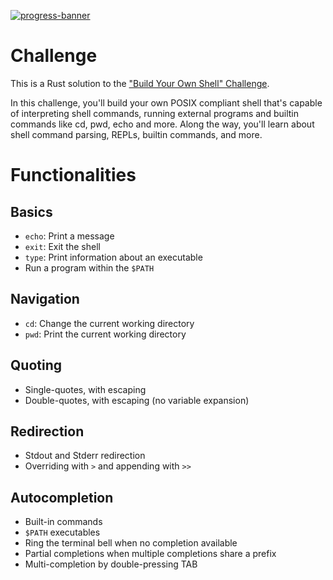 [![progress-banner](https://backend.codecrafters.io/progress/shell/1423bb98-cd78-4fa5-8cea-c6a1a63c5df5)](https://app.codecrafters.io/users/nico-incubiq)

# Challenge
This is a Rust solution to the
["Build Your Own Shell" Challenge](https://app.codecrafters.io/courses/shell/overview).

In this challenge, you'll build your own POSIX compliant shell that's capable of
interpreting shell commands, running external programs and builtin commands like
cd, pwd, echo and more. Along the way, you'll learn about shell command parsing,
REPLs, builtin commands, and more.

# Functionalities
## Basics
- `echo`: Print a message
- `exit`: Exit the shell
- `type`: Print information about an executable
- Run a program within the `$PATH`

## Navigation
- `cd`: Change the current working directory
- `pwd`: Print the current working directory

## Quoting
- Single-quotes, with escaping
- Double-quotes, with escaping (no variable expansion)

## Redirection
- Stdout and Stderr redirection
- Overriding with `>` and appending with `>>`

## Autocompletion
- Built-in commands
- `$PATH` executables
- Ring the terminal bell when no completion available
- Partial completions when multiple completions share a prefix
- Multi-completion by double-pressing TAB
